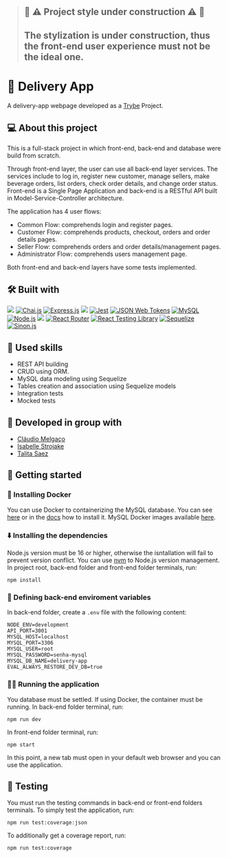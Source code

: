 > ## :construction: ⚠️ Project style under construction ⚠️ :construction:
>
> ## The stylization is under construction, thus the front-end user experience must not be the ideal one.
 
# 🛵 Delivery App
A delivery-app webpage developed as a [Trybe](https://www.betrybe.com) Project.

## 💻 About this project
This is a full-stack project in which front-end, back-end and database were build from scratch.

Through front-end layer, the user can use all back-end layer services. The services include to log in, register new customer, manage sellers, make beverage orders, list orders, check order details, and change order status. Front-end is a Single Page Application and back-end is a RESTful API built in Model-Service-Controller architecture.

The application has 4 user flows:
- Common Flow: comprehends login and register pages.
- Customer Flow: comprehends products, checkout, orders and order details pages.
- Seller Flow: comprehends orders and order details/management pages.
- Administrator Flow: comprehends users management page.

Both front-end and back-end layers have some tests implemented.

## 🛠️ Built with
<a href="https://www.w3.org/TR/CSS/#css" target="_blank" rel="noreferrer"><img src="https://img.shields.io/badge/CSS3-1572B6?style=for-the-badge&logo=css3&logoColor=white" /></a>
<a href="https://www.chaijs.com" target="_blank" rel="noreferrer"><img src="https://img.shields.io/badge/chai.js-323330?style=for-the-badge&logo=chai&logoColor=red" alt="Chai.js" /></a>
<a href="https://expressjs.com" target="_blank" rel="noreferrer"><img src="https://img.shields.io/badge/express.js-%23404d59.svg?style=for-the-badge&logo=express&logoColor=%2361DAFB" alt="Express.js" /></a>
<a href="https://developer.mozilla.org/en-US/docs/Web/JavaScript" target="_blank" rel="noreferrer"><img src="https://img.shields.io/badge/JavaScript-F7DF1E?style=for-the-badge&logo=javascript&logoColor=black" /></a>
<a href="https://jestjs.io" target="_blank" rel="noreferrer"><img src="https://img.shields.io/badge/-jest-%23C21325?style=for-the-badge&logo=jest&logoColor=white" alt="Jest" /></a>
<a href="https://jwt.io" target="_blank" rel="noreferrer"><img src="https://img.shields.io/badge/JWT-black?style=for-the-badge&logo=JSON%20web%20tokens" alt="JSON Web Tokens" /></a>
<a href="https://www.mysql.com" target="_blank" rel="noreferrer"><img src="https://img.shields.io/badge/mysql-%2300f.svg?style=for-the-badge&logo=mysql&logoColor=white" alt="MySQL" /></a>
<a href="https://nodejs.org/en/" target="_blank" rel="noreferrer"><img src="https://img.shields.io/badge/node.js-6DA55F?style=for-the-badge&logo=node.js&logoColor=white" alt="Node.js" /></a>
<a href="https://reactjs.org/docs/getting-started.html" target="_blank" rel="noreferrer"><img src="https://img.shields.io/badge/React-20232A?style=for-the-badge&logo=react&logoColor=61DAFB" /></a>
<a href="https://reactrouter.com/en/main" target="_blank" rel="noreferrer"><img src="https://img.shields.io/badge/React_Router-CA4245?style=for-the-badge&logo=react-router&logoColor=white" alt="React Router" /></a>
<a href="https://testing-library.com/docs/react-testing-library/intro/" target="_blank" rel="noreferrer"><img src="https://img.shields.io/badge/-TestingLibrary-%23E33332?style=for-the-badge&logo=testing-library&logoColor=white" alt="React Testing Library" /></a>
<a href="https://sequelize.org" target="_blank" rel="noreferrer"><img src="https://img.shields.io/badge/Sequelize-52B0E7?style=for-the-badge&logo=Sequelize&logoColor=white" alt="Sequelize" /></a>
<a href="https://sinonjs.org" target="_blank" rel="noreferrer"><img src="https://img.shields.io/badge/sinon.js-323330?style=for-the-badge&logo=sinon" alt="Sinon.js" /></a>

## 🎯 Used skills
- REST API building
- CRUD using ORM.
- MySQL data modeling using Sequelize
- Tables creation and association using Sequelize models
- Integration tests
- Mocked tests

## 👥 Developed in group with
- [Cláudio Melgaço](https://github.com/melgacoc)
- [Isabelle Strojake](https://github.com/isabellestrojake)
- [Talita Saez](https://github.com/talitasaez)

## 🏁 Getting started
### 🐳 Installing Docker
You can use Docker to containerizing the  MySQL database. You can see [here](https://www.digitalocean.com/community/tutorials/how-to-install-and-use-docker-compose-on-ubuntu-20-04-pt) or in the [docs](https://docs.docker.com/compose/install/) how to install it.
MySQL Docker images available [here](https://hub.docker.com/_/mysql).

### ⬇️ Installing the dependencies
Node.js version must be 16 or higher, otherwise the isntallation will fail to prevent version conflict. You can use [nvm](https://github.com/nvm-sh/nvm#installing-and-updating) to Node.js version management.
In project root, back-end folder and front-end folder terminals, run:
```
npm install
```

### 🌱 Defining back-end enviroment variables
In back-end folder, create a `.env` file with the following content:
```
NODE_ENV=development
API_PORT=3001
MYSQL_HOST=localhost
MYSQL_PORT=3306
MYSQL_USER=root
MYSQL_PASSWORD=senha-mysql
MYSQL_DB_NAME=delivery-app
EVAL_ALWAYS_RESTORE_DEV_DB=true
```

### 🏃‍♀ Running the application
You database must be settled. If using Docker, the container must be running.
In back-end folder terminal, run:
```
npm run dev
```
In front-end folder terminal, run:
```
npm start
```
In this point, a new tab must open in your default web browser and you can use the application.

## 🧪 Testing
You must run the testing commands in back-end or front-end folders terminals. 
To simply test the application, run:
```
npm run test:coverage:json
```
To additionally get a coverage report, run:
```
npm run test:coverage
```

